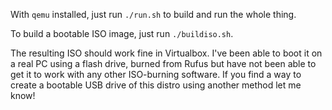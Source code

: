 With `qemu` installed, just run `./run.sh` to build and run the whole thing.

To build a bootable ISO image, just run `./buildiso.sh`. 

The resulting ISO should work fine in Virtualbox. I've been able to boot it on a real PC using a flash drive, burned from Rufus but have not been able to get it to work with any other ISO-burning software. If you find a way to create a bootable USB drive of this distro using another method let me know!
